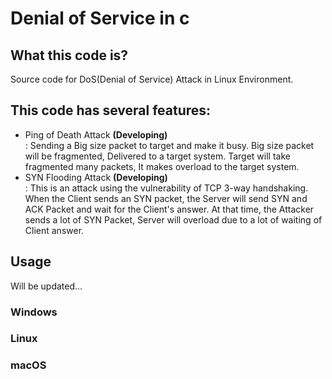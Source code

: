 # Denial of Service in c

## What this code is?
Source code for DoS(Denial of Service) Attack in Linux Environment.

## This code has several features:
- Ping of Death Attack <b>(Developing)</b>
<br>: Sending a Big size packet to target and make it busy. Big size packet will be fragmented, Delivered to a target system. Target will take fragmented many packets, It makes overload to the target system. 
- SYN Flooding Attack <b>(Developing)</b>
<br>: This is an attack using the vulnerability of TCP 3-way handshaking. When the Client sends an SYN packet, the Server will send SYN and ACK Packet and wait for the Client's answer. At that time, the Attacker sends a lot of SYN Packet, Server will overload due to a lot of waiting of Client answer.

## Usage
Will be updated...
### Windows
### Linux
### macOS
